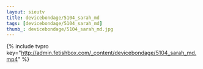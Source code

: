 ```yaml
--- 
layout: sieutv
title: devicebondage/5104_sarah_md
tags: [devicebondage/5104_sarah_md]
thumb_: devicebondage/5104_sarah_md.jpg
---
```

{% include tvpro key="http://admin.fetishbox.com/_content/devicebondage/5104_sarah_md.mp4" %} 
